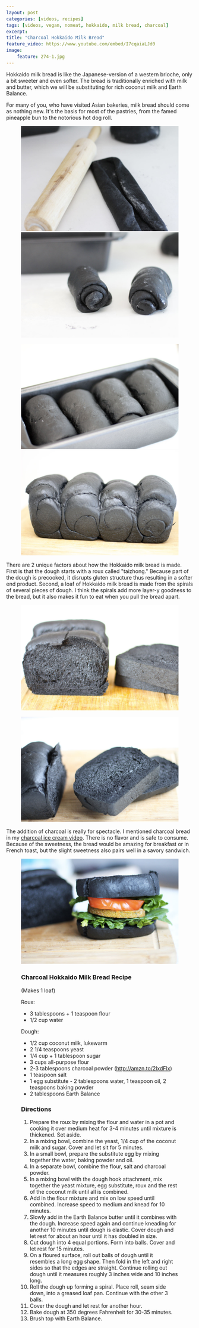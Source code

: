 ```yaml
---
layout: post
categories: [videos, recipes]
tags: [videos, vegan, nomeat, hokkaido, milk bread, charcoal]
excerpt: 
title: "Charcoal Hokkaido Milk Bread"
feature_video: https://www.youtube.com/embed/I7cqaiaLJd0
image:
    feature: 274-1.jpg
---
```


Hokkaido milk bread is like the Japanese-version of a western brioche, only a bit sweeter and even softer.  The bread is traditionally enriched with milk and butter, which we will be substituting for rich coconut milk and Earth Balance.

For many of you, who have visited Asian bakeries, milk bread should come as nothing new.  It's the basis for most of the pastries, from the famed pineapple bun to the notorious hot dog roll.

<figure class="half">
<img src="/images/274-2.jpg">
<img src="/images/274-3.jpg">
</figure>

<figure class="half">
<img src="/images/274-4.jpg">
<img src="/images/274-5.jpg">
</figure>

There are 2 unique factors about how the Hokkaido milk bread is made.  First is that the dough starts with a roux called "taizhong."  Because part of the dough is precooked, it disrupts gluten structure thus resulting in a softer end product.  Second, a loaf of Hokkaido milk bread is made from the spirals of several pieces of dough.  I think the spirals add more layer-y goodness to the bread, but it also makes it fun to eat when you pull the bread apart.

<figure>
    <img src="/images/274-7.jpg">
</figure> 

<figure>
    <img src="/images/274-8.jpg">
</figure> 

The addition of charcoal is really for spectacle.  I mentioned charcoal bread in my [charcoal ice cream video](http://eastmeetskitchen.com/videos/recipes/charcoal-ice-cream/).  There is no flavor and is safe to consume.  Because of the sweetness, the bread would be amazing for breakfast or in French toast, but the slight sweetness also pairs well in a savory sandwich.

<figure>
    <img src="/images/274-1.jpg">
</figure> 



<figure class="ingredients" markdown="1">

### Charcoal Hokkaido Milk Bread Recipe

(Makes 1 loaf)

Roux:

- 3 tablespoons + 1 teaspoon flour
- 1/2 cup water

Dough:

- 1/2 cup coconut milk, lukewarm 
-  2 1/4 teaspoons yeast
- 1/4 cup + 1 tablespoon sugar
- 3 cups all-purpose flour
- 2-3 tablespoons charcoal powder (http://amzn.to/2lxdFlx)
- 1 teaspoon salt
- 1 egg substitute -  2 tablespoons water, 1 teaspoon oil, 2 teaspoons baking powder
- 2 tablespoons Earth Balance

</figure>

<figure class="directions" markdown="1">

### Directions

1. Prepare the roux by mixing the flour and water in a pot and cooking it over medium heat for 3-4 minutes until mixture is thickened.  Set aside.
2. In a mixing bowl, combine the yeast, 1/4 cup of the coconut milk and sugar.  Cover and let sit for 5 minutes.
3. In a small bowl, prepare the substitute egg by mixing together the water, baking powder and oil.
4. In a separate bowl, combine the flour, salt and charcoal powder.
5. In a mixing bowl with the dough hook attachment, mix together the yeast mixture, egg substitute, roux and the rest of the coconut milk until all is combined.
6. Add in the flour mixture and mix on low speed until combined.  Increase speed to medium and knead for 10 minutes. 
7. Slowly add in the Earth Balance butter until it combines with the dough.  Increase speed again and continue kneading for another 10 minutes until dough is elastic.  Cover dough and let rest for about an hour until it has doubled in size.
8. Cut dough into 4 equal portions.  Form into balls.  Cover and let rest for 15 minutes.
9. On a floured surface, roll out balls of dough until it resembles a long egg shape.  Then fold in the left and right sides so that the edges are straight.  Continue rolling out dough until it measures roughly 3 inches wide and 10 inches long.
10. Roll the dough up forming a spiral.  Place roll, seam side down, into a greased loaf pan.  Continue with the other 3 balls.
11. Cover the dough and let rest for another hour.
12. Bake dough at 350 degrees Fahrenheit for 30-35 minutes.
13. Brush top with Earth Balance.

</figure>